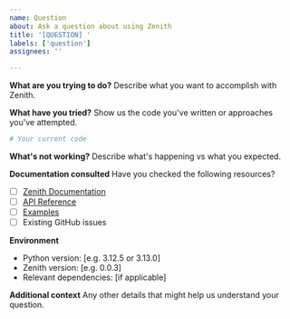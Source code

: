 ```yaml
---
name: Question
about: Ask a question about using Zenith
title: '[QUESTION] '
labels: ['question']
assignees: ''

---
```


**What are you trying to do?**
Describe what you want to accomplish with Zenith.

**What have you tried?**
Show us the code you've written or approaches you've attempted.

```python
# Your current code
```

**What's not working?**
Describe what's happening vs what you expected.

**Documentation consulted**
Have you checked the following resources?
- [ ] [Zenith Documentation](https://nijaru.github.io/zenith/)
- [ ] [API Reference](https://nijaru.github.io/zenith/api/)
- [ ] [Examples](https://github.com/nijaru/zenith/tree/main/examples)
- [ ] Existing GitHub issues

**Environment**
- Python version: [e.g. 3.12.5 or 3.13.0]
- Zenith version: [e.g. 0.0.3]
- Relevant dependencies: [if applicable]

**Additional context**
Any other details that might help us understand your question.